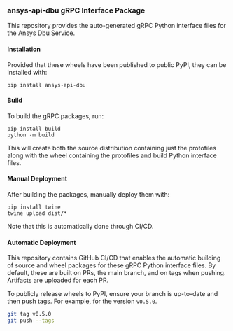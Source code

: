 ### ansys-api-dbu gRPC Interface Package

This repository provides the auto-generated gRPC Python interface files for
the Ansys Dbu Service.


#### Installation

Provided that these wheels have been published to public PyPI, they can be
installed with:

```
pip install ansys-api-dbu
```

#### Build

To build the gRPC packages, run:

```
pip install build
python -m build
```

This will create both the source distribution containing just the protofiles
along with the wheel containing the protofiles and build Python interface
files.

#### Manual Deployment

After building the packages, manually deploy them with:

```
pip install twine
twine upload dist/*
```

Note that this is automatically done through CI/CD.

#### Automatic Deployment

This repository contains GitHub CI/CD that enables the automatic building of
source and wheel packages for these gRPC Python interface files. By default,
these are built on PRs, the main branch, and on tags when pushing. Artifacts
are uploaded for each PR.

To publicly release wheels to PyPI, ensure your branch is up-to-date and then
push tags. For example, for the version ``v0.5.0``.

```bash
git tag v0.5.0
git push --tags
```
